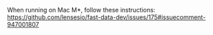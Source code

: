 When running on Mac M*, follow these instructions:
https://github.com/lensesio/fast-data-dev/issues/175#issuecomment-947001807